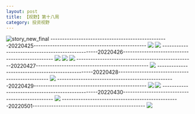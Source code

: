 ```yaml
---
layout: post
title: 【视野】第十八周
category: 投资视野
---
```

![story_new_final](http://rdr022gcy.hd-bkt.clouddn.com/img/story_new_final_0322.png)
--------------------------------------------------20220425------------------------------------------------
![](http://rc5p5sl4z.hd-bkt.clouddn.com/img/factors-220425-1.png)
![](http://rc5p5sl4z.hd-bkt.clouddn.com/img/long-time-see-220425-1.jpeg)
--------------------------------------------------20220426------------------------------------------------
![](http://rc5p5sl4z.hd-bkt.clouddn.com/img/factors-220426-1.png)
![](http://rc5p5sl4z.hd-bkt.clouddn.com/img/factors-220426-2.png)
![](http://rc5p5sl4z.hd-bkt.clouddn.com/img/factors-220426-3.png)
--------------------------------------------------20220427------------------------------------------------
![](http://rc5p5sl4z.hd-bkt.clouddn.com/img/factors-220427-1.png)
--------------------------------------------------20220428------------------------------------------------
![](http://rc5p5sl4z.hd-bkt.clouddn.com/img/factors-220428-1.png)
--------------------------------------------------20220429------------------------------------------------
![](http://rc5p5sl4z.hd-bkt.clouddn.com/img/factors-220429-1.png)
![](http://rc5p5sl4z.hd-bkt.clouddn.com/img/factors-220429-2.png)
--------------------------------------------------20220430------------------------------------------------
![](http://rc5p5sl4z.hd-bkt.clouddn.com/img/factors-220430-1.png)
--------------------------------------------------20220501------------------------------------------------
![](http://rc5p5sl4z.hd-bkt.clouddn.com/img/factors-220501-1.png)
  




